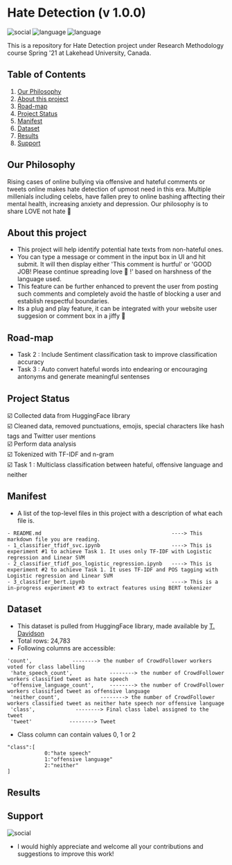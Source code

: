 # Hate Detection (v 1.0.0)
![social](https://img.shields.io/github/followers/kshitijahande?style=social) ![language](https://img.shields.io/badge/python-v%203.8-neonorange) ![language](https://img.shields.io/badge/scikit__learn-v%200.24.2-9cf)


This is a repository for Hate Detection project under Research Methodology course Spring '21 at Lakehead University, Canada.


## Table of Contents

1. [Our Philosophy](#our-philosophy)
2. [About this project](#about-this-project)
3. [Road-map](#road-map)
4. [Project Status](#project-status)
5. [Manifest](#manifest)
6. [Dataset](#dataset)
7. [Results](#results)
8. [Support](#support)



## Our Philosophy 
Rising cases of online bullying via offensive and hateful comments or tweets online makes hate detection of upmost need in this era. Multiple millenials including celebs, have fallen prey to online bashing afftecting their mental health, increasing anxiety and depression. Our philosophy is to share LOVE not hate 💜

## About this project

- This project will help identify potential hate texts from non-hateful ones. 
- You can type a message or comment in the input box in UI and hit submit. It will then display either 'This comment is hurtful' or 'GOOD JOB! Please continue spreading love 💌 !' based on harshness of the language used.
- This feature can be  further enhanced to prevent the user from posting such comments and completely avoid the hastle of blocking a user and establish respectful boundaries.
- Its a plug and play feature, it can be integrated with your website user suggesion or comment box in a jiffy 🏃

## Road-map 
<!-- - Collect data from HateSpeech.org
- Clean data, remove punctuations, emojis, special characters and store this clean data aside
- Perform data analysis
- Tokenize with bert or n-gram
- Task 1 : Multiclass classification between hateful, offensive language and neither -->
- Task 2 : Include Sentiment classification task to improve classification accuracy
- Task 3 : Auto convert hateful words into endearing or encouraging antonyms and generate meaningful sentenses

## Project Status 

☑️ Collected data from HuggingFace library <br>
☑️ Cleaned data, removed punctuations, emojis, special characters like hash tags and Twitter user mentions <br>
☑️ Perform data analysis <br>
☑️ Tokenized with TF-IDF and n-gram <br>
☑️ Task 1 : Multiclass classification between hateful, offensive language and neither <br>


## Manifest

- A list of the top-level files in this project with a description of what each file is.

```
- README.md                                          ----> This markdown file you are reading.
- 1_classifier_tfidf_svc.ipynb                       ----> This is experiment #1 to achieve Task 1. It uses only TF-IDF with Logistic regression and Linear SVM 
- 2_classifier_tfidf_pos_logistic_regression.ipynb   ----> This is experiment #2 to achieve Task 1. It uses TF-IDF and POS tagging with Logistic regression and Linear SVM 
- 3_classifier_bert.ipynb                            ----> This is a in-progress experiment #3 to extract features using BERT tokenizer
```

## Dataset 

- This dataset is pulled from HuggingFace library, made available by [T. Davidson](https://huggingface.co/datasets/hate_speech_offensive)
- Total rows: 24,783
- Following columns are accessible:
```
'count',             --------> the number of CrowdFollower workers voted for class labelling
 'hate_speech_count',            --------> the number of CrowdFollower workers classified tweet as hate speech
 'offensive_language_count',     --------> the number of CrowdFollower workers classified tweet as offensive language
 'neither_count',             --------> the number of CrowdFollower workers classified tweet as neither hate speech nor offensive language
 'class',             --------> Final class label assigned to the tweet      
 'tweet'            --------> Tweet 

```
- Class column can contain values 0, 1 or 2
```
"class":[
            0:"hate speech"
            1:"offensive language"
            2:"neither"
]
```

## Results



## Support
 ![social](https://img.shields.io/badge/email%20me-job.kshitijahande%40gmail.com-blueviolet)

- I would highly appreciate and welcome all your contributions and suggestions to improve this work!
<!-- [email me](job.kshitijahande@gmail.com) -->


<!-- ## Necessary Things for a README

Depending on exactly what sort of project you are doing, there are a number of things that you may or may not want to include in a readme. There is really no **one true way** to do it. Readme's are a kind of _artform_.

*__However__* there are a few things that you should consider including:

1. Name of your project.
2. Description of your project.
3. Badges.
4. Graphics / Visuals
5. Install Instructions
6. Usage (how does one use the program once it is installed.)
7. Support / Contact Details.
8. Road-map (future ideas)
9. How to contribute
10. Authors / Acknowledgements (give credit where credit is due!)
11. License
12. Project Status


## Visuals

- Visuals are very important! You might want to include screenshots of your code in operation. GIFS are also great!
- Just use the "![ ]()" to input images.

## Installation 

- Describe how your software / development is installed. Sometimes it's easy as something like:

```bash
sudo apt-get install my-cool-thing
```

- often it involves a bit of  downloading sources and building:

```bash
git clone my-cool-repo.git
cd /my-cool-repo
cd /build
make
```

- You should list out steps as unambiguously as humanly possible!!
- Often people don't read the actual install instructions, but they just copy and paste what is in the black boxes. __Keep this in mind!__

## Usage

- Describe how the program / project is going to be used once it is installed.  If it is a command line app, you'll want to give CLI examples:

```bash
cool-project -arg1 -arg2
```

- then maybe show a screenshot of  the results :smile:

## License

- Depending on what kind of project you are doing, you might have a specific copyright. 
- Usually on github, everything is open source!
- You can find license info here: [license](https://docs.github.com/en/github/creating-cloning-and-archiving-repositories/creating-a-repository-on-github/licensing-a-repository)

 -->





